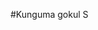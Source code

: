 <!--- - 👋 Hi, I’m @Gokul14092001
- 👀 I’m interested in machine learning and datascience
- 🌱 I’m currently learning machine learning algorithms
- 💞️ I’m looking to collaborate on ml projects
- 📫 How to reach me ...@kungumagokul2001@gmail.com
--->
<!---
Gokul14092001/Gokul14092001 is a ✨ special ✨ repository because its `README.md` (this file) appears on your GitHub profile.
You can click the Preview link to take a look at your changes.
--->
#Kunguma gokul S
